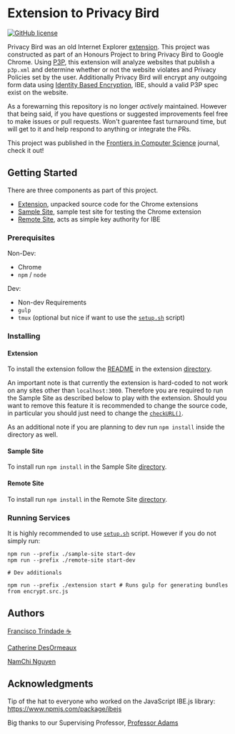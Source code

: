 # Extension to Privacy Bird 

[![GitHub license](https://img.shields.io/github/license/Naereen/StrapDown.js.svg)](./LICENSE)


Privacy Bird was an old Internet Explorer [extension](http://www.privacybird.org/). This project was constructed as part of an Honours Project to bring Privacy Bird to Google Chrome. Using [P3P](https://www.w3.org/P3P/), this extension will analyze websites that publish a `p3p.xml` and determine whether or not the website violates and Privacy Policies set by the user. Additionally Privacy Bird will encrypt any outgoing form data using [Identity Based Encryption](https://en.wikipedia.org/wiki/ID-based_encryption), IBE, should a valid P3P spec exist on the website.

As a forewarning this repository is no longer _actively_ maintained. However that being said, if you have questions or suggested improvements feel free to make issues or pull requests. Won't guarentee fast turnaround time, but will get to it and help respond to anything or integrate the PRs.

This project was published in the [Frontiers in Computer Science](https://www.frontiersin.org/articles/10.3389/fcomp.2020.00002/full) journal, check it out!

## Getting Started

There are three components as part of this project.

- [Extension](./extension), unpacked source code for the Chrome extensions
- [Sample Site](./sample-site), sample test site for testing the Chrome extension
- [Remote Site](./remote-site), acts as simple key authority for IBE

### Prerequisites

Non-Dev:

- Chrome
- `npm` / `node`

Dev:

- Non-dev Requirements
- `gulp`
- `tmux` (optional but nice if want to use the [`setup.sh`](./setup.sh) script)


### Installing

#### Extension

To install the extension follow the [README](./extension/README.md) in the extension [directory](./extension).

An important note is that currently the extension is hard-coded to not work on any sites other than `localhost:3000`. Therefore you are required to run the Sample Site as described below to play with the extension. Should you want to remove this feature it is recommended to change the source code, in particular you should just need to change the [`checkURL()`](./extension/src/lib_scripts/local_lib.js).

As an additional note if you are planning to dev run `npm install` inside the directory as well. 

#### Sample Site

To install run `npm install` in the Sample Site [directory](./sample-site).

#### Remote Site

To install run `npm install` in the Remote Site [directory](./remote-site).

### Running Services

It is highly recommended to use [`setup.sh`](./setup.sh) script. However if you do not simply run:

```
npm run --prefix ./sample-site start-dev
npm run --prefix ./remote-site start-dev

# Dev additionals

npm run --prefix ./extension start # Runs gulp for generating bundles from encrypt.src.js
```

## Authors

[Francisco Trindade :coffee:](http://franciscot.me)

[Catherine DesOrmeaux](https://github.com/minoucatou)

[NamChi Nguyen](https://github.com/namichie)


## Acknowledgments

Tip of the hat to everyone who worked on the JavaScript IBE.js library: https://www.npmjs.com/package/ibejs

Big thanks to our Supervising Professor, [Professor Adams](http://www.site.uottawa.ca/~cadams/)
